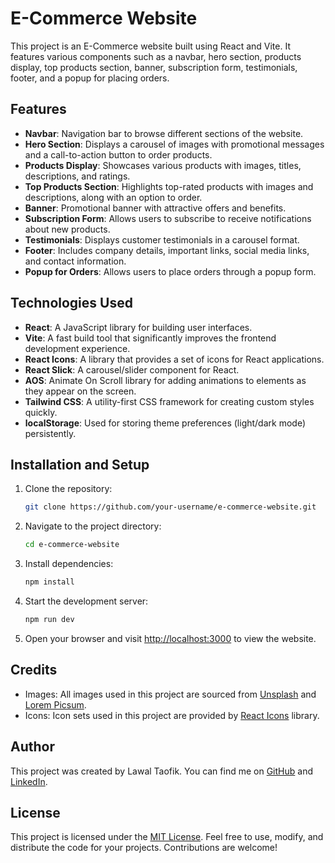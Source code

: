 # E-Commerce Website

This project is an E-Commerce website built using React and Vite. It features various components such as a navbar, hero section, products display, top products section, banner, subscription form, testimonials, footer, and a popup for placing orders.

## Features

- **Navbar**: Navigation bar to browse different sections of the website.
- **Hero Section**: Displays a carousel of images with promotional messages and a call-to-action button to order products.
- **Products Display**: Showcases various products with images, titles, descriptions, and ratings.
- **Top Products Section**: Highlights top-rated products with images and descriptions, along with an option to order.
- **Banner**: Promotional banner with attractive offers and benefits.
- **Subscription Form**: Allows users to subscribe to receive notifications about new products.
- **Testimonials**: Displays customer testimonials in a carousel format.
- **Footer**: Includes company details, important links, social media links, and contact information.
- **Popup for Orders**: Allows users to place orders through a popup form.

## Technologies Used

- **React**: A JavaScript library for building user interfaces.
- **Vite**: A fast build tool that significantly improves the frontend development experience.
- **React Icons**: A library that provides a set of icons for React applications.
- **React Slick**: A carousel/slider component for React.
- **AOS**: Animate On Scroll library for adding animations to elements as they appear on the screen.
- **Tailwind CSS**: A utility-first CSS framework for creating custom styles quickly.
- **localStorage**: Used for storing theme preferences (light/dark mode) persistently.

## Installation and Setup

1. Clone the repository:

   ```bash
   git clone https://github.com/your-username/e-commerce-website.git
   ```

2. Navigate to the project directory:

   ```bash
   cd e-commerce-website
   ```

3. Install dependencies:

   ```bash
   npm install
   ```

4. Start the development server:

   ```bash
   npm run dev
   ```

5. Open your browser and visit [http://localhost:3000](http://localhost:3000) to view the website.

## Credits

- Images: All images used in this project are sourced from [Unsplash](https://unsplash.com/) and [Lorem Picsum](https://picsum.photos/).
- Icons: Icon sets used in this project are provided by [React Icons](https://react-icons.github.io/react-icons/) library.

## Author

This project was created by Lawal Taofik. You can find me on [GitHub](https://github.com/Princebounce) and [LinkedIn](https://www.linkedin.com/in/taofiklawal/).

## License

This project is licensed under the [MIT License](LICENSE). Feel free to use, modify, and distribute the code for your projects. Contributions are welcome!